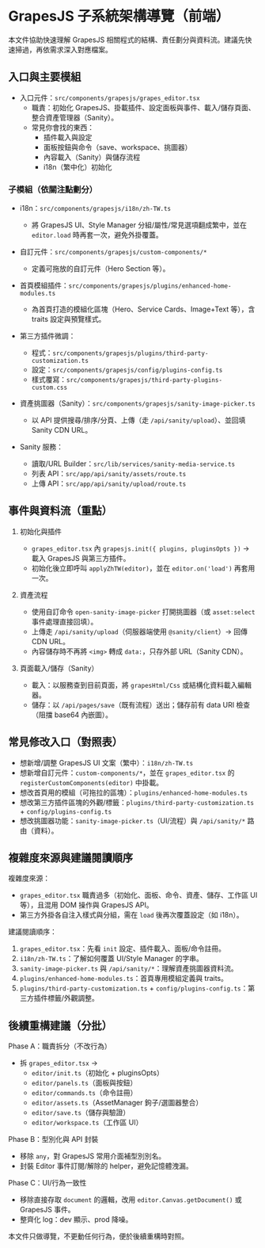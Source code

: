 # GrapesJS 子系統架構導覽（前端）

本文件協助快速理解 GrapesJS 相關程式的結構、責任劃分與資料流。建議先快速掃過，再依需求深入對應檔案。

## 入口與主要模組

- 入口元件：`src/components/grapesjs/grapes_editor.tsx`
  - 職責：初始化 GrapesJS、掛載插件、設定面板與事件、載入/儲存頁面、整合資產管理器（Sanity）。
  - 常見你會找的東西：
    - 插件載入與設定
    - 面板按鈕與命令（save、workspace、挑圖器）
    - 內容載入（Sanity）與儲存流程
    - i18n（繁中化）初始化

### 子模組（依關注點劃分）

- i18n：`src/components/grapesjs/i18n/zh-TW.ts`
  - 將 GrapesJS UI、Style Manager 分組/屬性/常見選項翻成繁中，並在 `editor.load` 時再套一次，避免外掛覆蓋。

- 自訂元件：`src/components/grapesjs/custom-components/*`
  - 定義可拖放的自訂元件（Hero Section 等）。

- 首頁模組插件：`src/components/grapesjs/plugins/enhanced-home-modules.ts`
  - 為首頁打造的模組化區塊（Hero、Service Cards、Image+Text 等），含 traits 設定與預覽樣式。

- 第三方插件微調：
  - 程式：`src/components/grapesjs/plugins/third-party-customization.ts`
  - 設定：`src/components/grapesjs/config/plugins-config.ts`
  - 樣式覆寫：`src/components/grapesjs/third-party-plugins-custom.css`

- 資產挑圖器（Sanity）：`src/components/grapesjs/sanity-image-picker.ts`
  - 以 API 提供搜尋/排序/分頁、上傳（走 `/api/sanity/upload`）、並回填 Sanity CDN URL。

- Sanity 服務：
  - 讀取/URL Builder：`src/lib/services/sanity-media-service.ts`
  - 列表 API：`src/app/api/sanity/assets/route.ts`
  - 上傳 API：`src/app/api/sanity/upload/route.ts`

## 事件與資料流（重點）

1) 初始化與插件
   - `grapes_editor.tsx` 內 `grapesjs.init({ plugins, pluginsOpts })` → 載入 GrapesJS 與第三方插件。
   - 初始化後立即呼叫 `applyZhTW(editor)`，並在 `editor.on('load')` 再套用一次。

2) 資產流程
   - 使用自訂命令 `open-sanity-image-picker` 打開挑圖器（或 `asset:select` 事件處理直接回填）。
   - 上傳走 `/api/sanity/upload`（伺服器端使用 `@sanity/client`）→ 回傳 CDN URL。
   - 內容儲存時不再將 `<img>` 轉成 `data:`，只存外部 URL（Sanity CDN）。

3) 頁面載入/儲存（Sanity）
   - 載入：以服務查到目前頁面，將 `grapesHtml/Css` 或結構化資料載入編輯器。
   - 儲存：以 `/api/pages/save`（既有流程）送出；儲存前有 data URI 檢查（阻擋 base64 內嵌圖）。

## 常見修改入口（對照表）

- 想新增/調整 GrapesJS UI 文案（繁中）：`i18n/zh-TW.ts`
- 想新增自訂元件：`custom-components/*`，並在 `grapes_editor.tsx` 的 `registerCustomComponents(editor)` 中掛載。
- 想改首頁用的模組（可拖拉的區塊）：`plugins/enhanced-home-modules.ts`
- 想改第三方插件區塊的外觀/標籤：`plugins/third-party-customization.ts` + `config/plugins-config.ts`
- 想改挑圖器功能：`sanity-image-picker.ts`（UI/流程）與 `/api/sanity/*` 路由（資料）。

## 複雜度來源與建議閱讀順序

複雜度來源：
- `grapes_editor.tsx` 職責過多（初始化、面板、命令、資產、儲存、工作區 UI 等），且混用 DOM 操作與 GrapesJS API。
- 第三方外掛各自注入樣式與分組，需在 `load` 後再次覆蓋設定（如 i18n）。

建議閱讀順序：
1. `grapes_editor.tsx`：先看 `init` 設定、插件載入、面板/命令註冊。
2. `i18n/zh-TW.ts`：了解如何覆蓋 UI/Style Manager 的字串。
3. `sanity-image-picker.ts` 與 `/api/sanity/*`：理解資產挑圖器資料流。
4. `plugins/enhanced-home-modules.ts`：首頁專用模組定義與 traits。
5. `plugins/third-party-customization.ts` + `config/plugins-config.ts`：第三方插件標籤/外觀調整。

## 後續重構建議（分批）

Phase A：職責拆分（不改行為）
- 拆 `grapes_editor.tsx` →
  - `editor/init.ts`（初始化 + pluginsOpts）
  - `editor/panels.ts`（面板與按鈕）
  - `editor/commands.ts`（命令註冊）
  - `editor/assets.ts`（AssetManager 鉤子/選圖器整合）
  - `editor/save.ts`（儲存與驗證）
  - `editor/workspace.ts`（工作區 UI）

Phase B：型別化與 API 封裝
- 移除 `any`，對 GrapesJS 常用介面補型別別名。
- 封裝 Editor 事件訂閱/解除的 helper，避免記憶體洩漏。

Phase C：UI/行為一致性
- 移除直接存取 `document` 的邏輯，改用 `editor.Canvas.getDocument()` 或 GrapesJS 事件。
- 整齊化 log：dev 顯示、prod 降噪。

本文件只做導覽，不更動任何行為，便於後續重構時對照。


